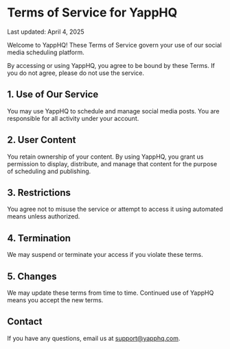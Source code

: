 # Terms of Service for YappHQ

Last updated: April 4, 2025

Welcome to YappHQ! These Terms of Service govern your use of our social media scheduling platform.

By accessing or using YappHQ, you agree to be bound by these Terms. If you do not agree, please do not use the service.

## 1. Use of Our Service
You may use YappHQ to schedule and manage social media posts. You are responsible for all activity under your account.

## 2. User Content
You retain ownership of your content. By using YappHQ, you grant us permission to display, distribute, and manage that content for the purpose of scheduling and publishing.

## 3. Restrictions
You agree not to misuse the service or attempt to access it using automated means unless authorized.

## 4. Termination
We may suspend or terminate your access if you violate these terms.

## 5. Changes
We may update these terms from time to time. Continued use of YappHQ means you accept the new terms.

## Contact
If you have any questions, email us at support@yapphq.com.
